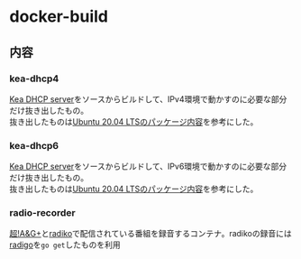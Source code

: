 # docker-build
## 内容
### kea-dhcp4
[Kea DHCP server](https://www.isc.org/kea/)をソースからビルドして、IPv4環境で動かすのに必要な部分だけ抜き出したもの。<br />
抜き出したものは[Ubuntu 20.04 LTSのパッケージ内容](https://packages.ubuntu.com/focal/amd64/kea-dhcp4-server/filelist)を参考にした。

### kea-dhcp6
[Kea DHCP server](https://www.isc.org/kea/)をソースからビルドして、IPv6環境で動かすのに必要な部分だけ抜き出したもの。<br />
抜き出したものは[Ubuntu 20.04 LTSのパッケージ内容](https://packages.ubuntu.com/focal/amd64/kea-dhcp6-server/filelist)を参考にした。

### radio-recorder
[超!A&G+](https://www.agqr.jp/)と[radiko]()で配信されている番組を録音するコンテナ。radikoの録音には[radigo](https://github.com/yyoshiki41/radigo)を`go get`したものを利用